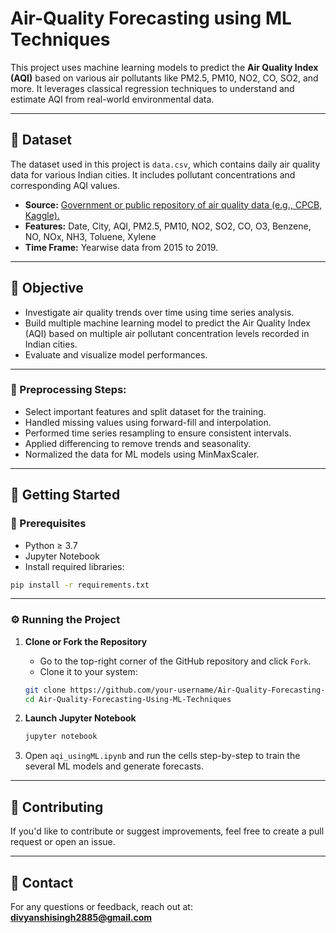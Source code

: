 # Air-Quality Forecasting using ML Techniques

This project uses machine learning models to predict the **Air Quality Index (AQI)** based on various air pollutants like PM2.5, PM10, NO2, CO, SO2, and more. It leverages classical regression techniques to understand and estimate AQI from real-world environmental data.

---

## 📁 Dataset
The dataset used in this project is `data.csv`, which contains daily air quality data for various Indian cities. It includes pollutant concentrations and corresponding AQI values.
- **Source:** [Government or public repository of air quality data (e.g., CPCB, Kaggle).](https://www.kaggle.com/datasets/hirenvora/city-daycsv)
- **Features:** Date, City, AQI, PM2.5, PM10, NO2, SO2, CO, O3, Benzene, NO, NOx, NH3, Toluene, Xylene
- **Time Frame:** Yearwise data from 2015 to 2019.

---

## 🧠 Objective

- Investigate air quality trends over time using time series analysis.
- Build multiple machine learning model to predict the Air Quality Index (AQI) based on multiple air pollutant concentration levels recorded in Indian cities.
- Evaluate and visualize model performances.

---

### 📌 Preprocessing Steps:

- Select important features and split dataset for the training.
- Handled missing values using forward-fill and interpolation.
- Performed time series resampling to ensure consistent intervals.
- Applied differencing to remove trends and seasonality.
- Normalized the data for ML models using MinMaxScaler.

---

## 🚀 Getting Started

### 🧾 Prerequisites

- Python ≥ 3.7
- Jupyter Notebook
- Install required libraries:
```bash
pip install -r requirements.txt
```

---

### ⚙️ Running the Project

1. **Clone or Fork the Repository**
   - Go to the top-right corner of the GitHub repository and click `Fork`.
   - Clone it to your system:
   ```bash
   git clone https://github.com/your-username/Air-Quality-Forecasting-Using-ML-Techniques.git
   cd Air-Quality-Forecasting-Using-ML-Techniques
   ```

2. **Launch Jupyter Notebook**
   ```bash
   jupyter notebook
   ```
3. Open `aqi_usingML.ipynb` and run the cells step-by-step to train the several ML models and generate forecasts.


---

## 🤝 Contributing

If you'd like to contribute or suggest improvements, feel free to create a pull request or open an issue.

---

## 📧 Contact

For any questions or feedback, reach out at: **divyanshisingh2885@gmail.com**

